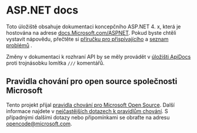 # <a name="aspnet-docs"></a>ASP.NET docs

Toto úložiště obsahuje dokumentaci koncepčního ASP.NET 4. x, která je hostována na adrese [docs.Microsoft.com/ASPNET](https://docs.microsoft.com/aspnet). Pokud byste chtěli vystavit nápovědu, přečtěte si [příručku pro přispívajícího](CONTRIBUTING.md) a [seznam problémů](https://github.com/dotnet/AspNetDocs/issues) .

Změny v dokumentaci k rozhraní API by se měly provádět v [úložišti ApiDocs](https://github.com/aspnet/ApiDocs) proti trojnásobku lomítka `///` komentářů.

## <a name="microsoft-open-source-code-of-conduct"></a>Pravidla chování pro open source společnosti Microsoft

Tento projekt přijal [pravidla chování pro Microsoft Open Source](https://opensource.microsoft.com/codeofconduct/).
Další informace najdete v [nejčastějších dotazech k pravidlům chování](https://opensource.microsoft.com/codeofconduct/faq/). S případnými dalšími dotazy nebo připomínkami se obraťte na adresu [opencode@microsoft.com](mailto:opencode@microsoft.com).
